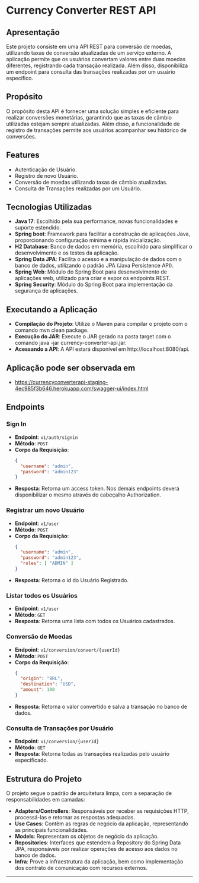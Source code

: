 # Currency Converter REST API
## Apresentação
Este projeto consiste em uma API REST para conversão de moedas, utilizando taxas de conversão atualizadas de um serviço externo. A aplicação permite que os usuários convertam valores entre duas moedas diferentes, registrando cada transação realizada. Além disso, disponibiliza um endpoint para consulta das transações realizadas por um usuário específico.

## Propósito
O propósito desta API é fornecer uma solução simples e eficiente para realizar conversões monetárias, garantindo que as taxas de câmbio utilizadas estejam sempre atualizadas. Além disso, a funcionalidade de registro de transações permite aos usuários acompanhar seu histórico de conversões.

## Features
- Autenticação de Usuário.
- Registro de novo Usuário.
- Conversão de moedas utilizando taxas de câmbio atualizadas.
- Consulta de Transações realizadas por um Usuário.

## Tecnologias Utilizadas
- **Java 17**: Escolhido pela sua performance, novas funcionalidades e suporte estendido.
- **Spring boot**: Framework para facilitar a construção de aplicações Java, proporcionando configuração mínima e rápida inicialização.
- **H2 Database**: Banco de dados em memória, escolhido para simplificar o desenvolvimento e os testes da aplicação.
- **Spring Data JPA**: Facilita o acesso e a manipulação de dados com o banco de dados, utilizando o padrão JPA (Java Persistence API).
- **Spring Web**: Módulo do Spring Boot para desenvolvimento de aplicações web, utilizado para criar e expor os endpoints REST.
- **Spring Security**: Módulo do Spring Boot para implementação da segurança de aplicações.

## Executando a Aplicação
- **Compilação do Projeto**: Utilize o Maven para compilar o projeto com o comando mvn clean package.
- **Execução do JAR**: Execute o JAR gerado na pasta target com o comando java -jar currency-converter-api.jar.
- **Acessando a API**: A API estará disponível em http://localhost:8080/api.

## Aplicação pode ser observada em 
- https://currencyconverterapi-staging-4ec985f3b646.herokuapp.com/swagger-ui/index.html

## Endpoints
### Sign In
- **Endpoint**: `v1/auth/signin`
- **Método**: `POST`
- **Corpo da Requisição**:
  ```json
  {
    "username": "admin",
    "password": "admin123"
  }
  ```
- **Resposta**: Retorna um access token. Nos demais endpoints deverá disponibilizar o mesmo através do cabeçalho Authorization.

### Registrar um novo Usuário
- **Endpoint**: `v1/user`
- **Método**: `POST`
- **Corpo da Requisição**:
  ```json
  {
    "username": "admin",
    "password": "admin123",
    "roles": [ "ADMIN" ]
  }
  ```
- **Resposta**: Retorna o id do Usuário Registrado.

### Listar todos os Usuários
- **Endpoint**: `v1/user`
- **Método**: `GET`
- **Resposta**: Retorna uma lista com todos os Usuários cadastrados.
### Conversão de Moedas

- **Endpoint**: `v1/conversion/convert/{userId}`
- **Método**: `POST`
- **Corpo da Requisição**:
  ```json
  {
    "origin": "BRL",
    "destination": "USD",
    "amount": 100
  }
  ```
- **Resposta**: Retorna o valor convertido e salva a transação no banco de dados.

### Consulta de Transações por Usuário

- **Endpoint**: `v1/conversion/{userId}`
- **Método**: `GET`
- **Resposta**: Retorna todas as transações realizadas pelo usuário especificado.

## Estrutura do Projeto
O projeto segue o padrão de arquitetura limpa, com a separação de responsabilidades em camadas:

- **Adapters/Controllers**: Responsáveis por receber as requisições HTTP, processá-las e retornar as respostas adequadas.
- **Use Cases**:  Contêm as regras de negócio da aplicação, representando as principais funcionalidades.
- **Models**: Representam os objetos de negócio da aplicação.
- **Repositories**: Interfaces que estendem a Repository do Spring Data JPA, responsáveis por realizar operações de acesso aos dados no banco de dados.
- **Infra**: Prove a infraestrutura da aplicação, bem como implementação dos contrato de comunicação com recursos externos.

---